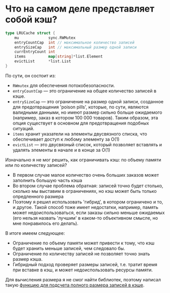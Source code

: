 # Что на самом деле представляет собой кэш?
```Go
type LRUCache struct {
	mu             sync.RWMutex
	entryCountCap  int // максимальное количество записей
	entrySizeCap   int // максимальный размер одной записи
	currEntryCount int
	items          map[string]*list.Element
	evictList      *list.List
}
```
По сути, он состоит из:
- `RWmutex` для обеспечения потокобезопасности.
- `entryCountCap` — это ограничение на общее количество записей в кэше.
- `entrySizeCap` — это ограничение на размер одной записи, созданное для предотвращения 'poison pills', которые, по сути, являются валидными данными, но имеют размер сильно больше ожидаемого (например, заказ в котором 100 000 товаров). Таким образом, эта опция существует в основном для предотвращения подобных ситуаций.
- `items` хранит указатели на элементы двусвязного списка, что обеспечивает доступ к любому элементу за O(1)
- `evictList` — это двусвязный список, который позволяет вставлять и удалять элементы в начале и в конце за O(1)

Изначально я не мог решить, как ограничивать кэш: по объему памяти или по количеству записей?
* В первом случае малое количество очень больших заказов может заполнить большую часть кэша
* Во втором случае проблема обратная: записей точно будет столько, сколько мы выставим в ограничениях, но кэш может быть только опредленного размера
* Поэтому я решил использовать 'гибрид', в котором ограничено и то, и другое. Такой способ тоже имеет недостатки, например, память может недоиспользоваться, если заказы сильно меньше ожидаемых (его нельзя назвать 'лучшим' в каком-то объективном смысле, но мне понравилось его делать).

В итоге имеем следующее:
*   Ограничение по объему памяти может привести к тому, что кэш будет хранить меньше записей, чем следовало бы.
*   Ограничение по количеству записей не позволяет точно знать размер кэша.
*   Гибридный подход проверяет размеры записей, т.е. тратит время при вставке в кэш, и может недоиспользовать ресурсы памяти.

Для вычисления размера я не смог найти библиотек, поэтому написал такую [функцию для подсчета полного размера записей в кэше](../internal/pkg/sizeof/calculator.go).
